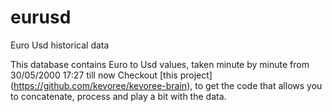 # eurusd
Euro Usd historical data

This database contains Euro to Usd values, taken minute by minute from 30/05/2000 17:27 till now
Checkout [this project] (https://github.com/kevoree/kevoree-brain), 
to get the code that allows you to concatenate, process and play a bit with the data.

